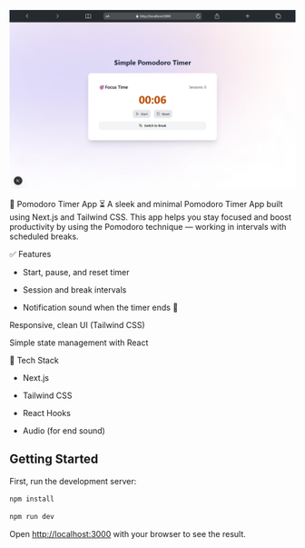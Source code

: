 <img src="/public/bg.png" 
alt="Apzhuss - Abdisalaan H. Abdi..">

📌 Pomodoro Timer App ⏳
A sleek and minimal Pomodoro Timer App built using Next.js and Tailwind CSS.
This app helps you stay focused and boost productivity by using the Pomodoro technique — working in intervals with scheduled breaks.

✅ Features

- Start, pause, and reset timer

- Session and break intervals

- Notification sound when the timer ends 🔔

Responsive, clean UI (Tailwind CSS)

Simple state management with React

🚀 Tech Stack

- Next.js

- Tailwind CSS

- React Hooks

-  Audio (for end sound)

## Getting Started

First, run the development server:

```bash
npm install
```
```bash
npm run dev
```

Open [http://localhost:3000](http://localhost:3000) with your browser to see the result.


